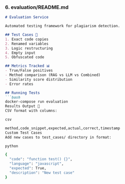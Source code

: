 ### **6. evaluation/README.md**
```markdown
# Evaluation Service

Automated testing framework for plagiarism detection.

## Test Cases 🧪
1. Exact code copies
2. Renamed variables
3. Logic restructuring
4. Empty input
5. Obfuscated code

## Metrics Tracked 📊
- True/False positives
- Method comparison (RAG vs LLM vs Combined)
- Similarity score distribution
- Error rates

## Running Tests
```bash
docker-compose run evaluation
Results Output 📁
CSV format with columns:

csv

method,code_snippet,expected,actual,correct,timestamp
Custom Test Cases
Add new cases to test_cases/ directory in format:

python

{
  "code": "function test() {}", 
  "language": "javascript",
  "expected": True,
  "description": "New test case"
}